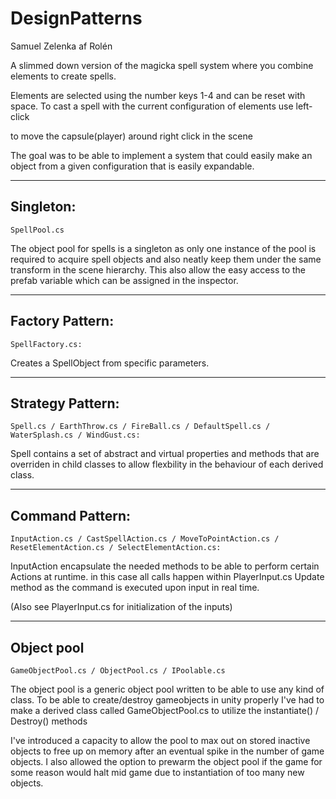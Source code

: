 # DesignPatterns
Samuel Zelenka af Rolén

A slimmed down version of the magicka spell system where you combine elements to create spells. 

Elements are selected using the number keys 1-4 and can be reset with space.
To cast a spell with the current configuration of elements use left-click

to move the capsule(player) around right click in the scene

The goal was to be able to implement a system that could easily make an object from a given configuration that is easily expandable. 

-------------------

## Singleton:

	SpellPool.cs
The object pool for spells is a singleton as only one instance of the pool is required to acquire spell objects and also neatly keep them under the same transform in the scene hierarchy.
This also allow the easy access to the prefab variable which can be assigned in the inspector.    

-------------------

## Factory Pattern:

	SpellFactory.cs:
Creates a SpellObject from specific parameters. 

-------------------

## Strategy Pattern:

	Spell.cs / EarthThrow.cs / FireBall.cs / DefaultSpell.cs / WaterSplash.cs / WindGust.cs:
Spell contains a set of abstract and virtual properties and methods that are overriden in child classes
to allow flexbility in the behaviour of each derived class.


-------------------

## Command Pattern:

	InputAction.cs / CastSpellAction.cs / MoveToPointAction.cs / ResetElementAction.cs / SelectElementAction.cs:
InputAction encapsulate the needed methods to be able to perform certain Actions at runtime.
in this case all calls happen within PlayerInput.cs Update method as the command is executed upon input in real time. 
	
	
(Also see PlayerInput.cs for initialization of the inputs)

-------------------


## Object pool

	GameObjectPool.cs / ObjectPool.cs / IPoolable.cs

The object pool is a generic object pool written to be able to use any kind of class.
To be able to create/destroy gameobjects in unity properly I've had to make a derived class called GameObjectPool.cs to utilize the instantiate() / Destroy() methods

I've introduced a capacity to allow the pool to max out on stored inactive objects to free up on memory after an eventual spike in the number of game objects.
I also allowed the option to prewarm the object pool if the game for some reason would halt mid game due to instantiation of too many new objects.
	
